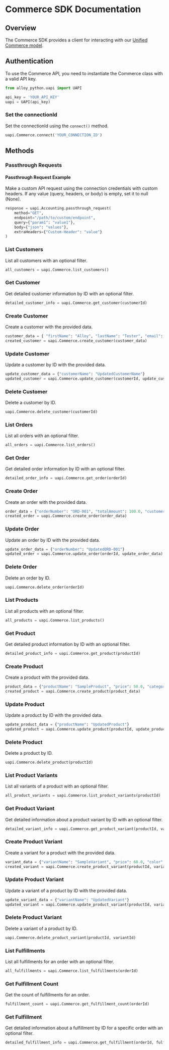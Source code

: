 # Commerce SDK Documentation

## Overview

The Commerce SDK provides a client for interacting with our [Unified Commerce model](https://docs-uapi.runalloy.com/reference/commerce).

## Authentication

To use the Commerce API, you need to instantiate the Commerce class with a valid API key.

```python
from alloy_python.uapi import UAPI

api_key = 'YOUR_API_KEY'
uapi = UAPI(api_key)
```

### Set the connectionId

Set the connectionId using the `connect()` method.

```python
uapi.Commerce.connect('YOUR_CONNECTION_ID')
```

## Methods

### Passthrough Requests

#### Passthrough Request Example

Make a custom API request using the connection credentials with custom headers. If any value (query, headers, or body) is empty, set it to null (None).

```python
response = uapi.Accounting.passthrough_request(
    method="GET",
    endpoint="/path/to/custom/endpoint",
    query={"param1": "value1"},
    body={"json": "values"},
    extraHeaders={"Custom-Header": "value"}
)
```

### List Customers

List all customers with an optional filter.

```python
all_customers = uapi.Commerce.list_customers()
```

### Get Customer

Get detailed customer information by ID with an optional filter.

```python
detailed_customer_info = uapi.Commerce.get_customer(customerId)
```

### Create Customer

Create a customer with the provided data.

```python
customer_data = { "firstName": "Alloy", "lastName": "Tester", "email": "testing@runalloy.com", "phone": "+639173220218" }
created_customer = uapi.Commerce.create_customer(customer_data)
```

### Update Customer

Update a customer by ID with the provided data.

```python
update_customer_data = {"customerName": "UpdatedCustomerName"}
updated_customer = uapi.Commerce.update_customer(customerId, update_customer_data)
```

### Delete Customer

Delete a customer by ID.

```python
uapi.Commerce.delete_customer(customerId)
```

### List Orders

List all orders with an optional filter.

```python
all_orders = uapi.Commerce.list_orders()
```

### Get Order

Get detailed order information by ID with an optional filter.

```python
detailed_order_info = uapi.Commerce.get_order(orderId)
```

### Create Order

Create an order with the provided data.

```python
order_data = {"orderNumber": "ORD-001", "totalAmount": 100.0, "customerId": "customer123"}
created_order = uapi.Commerce.create_order(order_data)
```

### Update Order

Update an order by ID with the provided data.

```python
update_order_data = {"orderNumber": "UpdatedORD-001"}
updated_order = uapi.Commerce.update_order(orderId, update_order_data)
```

### Delete Order

Delete an order by ID.

```python
uapi.Commerce.delete_order(orderId)
```

### List Products

List all products with an optional filter.

```python
all_products = uapi.Commerce.list_products()
```

### Get Product

Get detailed product information by ID with an optional filter.

```python
detailed_product_info = uapi.Commerce.get_product(productId)
```

### Create Product

Create a product with the provided data.

```python
product_data = {"productName": "SampleProduct", "price": 50.0, "category": "Electronics"}
created_product = uapi.Commerce.create_product(product_data)
```

### Update Product

Update a product by ID with the provided data.

```python
update_product_data = {"productName": "UpdatedProduct"}
updated_product = uapi.Commerce.update_product(productId, update_product_data)
```

### Delete Product

Delete a product by ID.

```python
uapi.Commerce.delete_product(productId)
```

### List Product Variants

List all variants of a product with an optional filter.

```python
all_product_variants = uapi.Commerce.list_product_variants(productId)
```

### Get Product Variant

Get detailed information about a product variant by ID with an optional filter.

```python
detailed_variant_info = uapi.Commerce.get_product_variant(productId, variantId)
```

### Create Product Variant

Create a variant for a product with the provided data.

```python
variant_data = {"variantName": "SampleVariant", "price": 60.0, "color": "Blue"}
created_variant = uapi.Commerce.create_product_variant(productId, variant_data)
```

### Update Product Variant

Update a variant of a product by ID with the provided data.

```python
update_variant_data = {"variantName": "UpdatedVariant"}
updated_variant = uapi.Commerce.update_product_variant(productId, variantId, update_variant_data)
```

### Delete Product Variant

Delete a variant of a product by ID.

```python
uapi.Commerce.delete_product_variant(productId, variantId)
```

### List Fulfillments

List all fulfillments for an order with an optional filter.

```python
all_fulfillments = uapi.Commerce.list_fulfillments(orderId)
```

### Get Fulfillment Count

Get the count of fulfillments for an order.

```python
fulfillment_count = uapi.Commerce.get_fulfillment_count(orderId)
```

### Get Fulfillment

Get detailed information about a fulfillment by ID for a specific order with an optional filter.

```python
detailed_fulfillment_info = uapi.Commerce.get_fulfillment(orderId, fulfillmentId)
```

